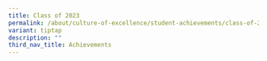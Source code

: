 ```yaml
---
title: Class of 2023
permalink: /about/culture-of-excellence/student-achievements/class-of-2023/
variant: tiptap
description: ""
third_nav_title: Achievements
---
```

<p></p>